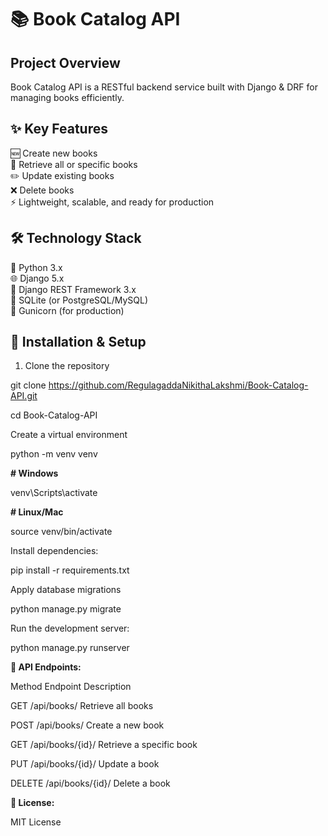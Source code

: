 # 📚 Book Catalog API

## Project Overview

Book Catalog API is a RESTful backend service built with Django & DRF for managing books efficiently. 

## ✨ Key Features
🆕 Create new books  
📖 Retrieve all or specific books  
✏️ Update existing books  
❌ Delete books  
⚡ Lightweight, scalable, and ready for production  

## 🛠️ Technology Stack

🐍 Python 3.x  
🌐 Django 5.x  
🔧 Django REST Framework 3.x  
💾 SQLite (or PostgreSQL/MySQL)  
🚀 Gunicorn (for production)

## 🚀 Installation & Setup

1. Clone the repository  

git clone https://github.com/RegulagaddaNikithaLakshmi/Book-Catalog-API.git

cd Book-Catalog-API

Create a virtual environment


python -m venv venv

**# Windows**

venv\Scripts\activate

**# Linux/Mac**

source venv/bin/activate

Install dependencies:


pip install -r requirements.txt

Apply database migrations



python manage.py migrate


Run the development server:

python manage.py runserver

**📄 API Endpoints:**

Method	Endpoint	Description

GET	/api/books/	Retrieve all books

POST	/api/books/	Create a new book

GET	/api/books/{id}/	Retrieve a specific book

PUT	/api/books/{id}/	Update a book

DELETE	/api/books/{id}/	Delete a book





**📄 License:**

   MIT License

